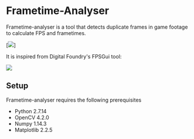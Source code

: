 # Frametime-Analyser
Frametime-analyser is a tool that detects duplicate frames in game footage to calculate FPS and frametimes.

[![](/Media/RDR2.gif)]

It is inspired from Digital Foundry's FPSGui tool:

[![](/Media/DF.gif)](https://youtu.be/niQfeglwDZ4?t=986)

## Setup

Frametime-analyser requires the following prerequisites

* Python 2.7.14
* OpenCV 4.2.0
* Numpy 1.14.3
* Matplotlib 2.2.5

